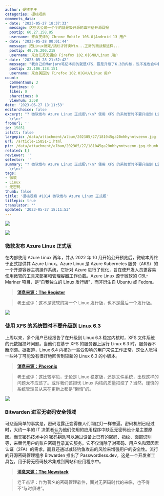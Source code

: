 ```yaml
---
author: 硬核老王
categories: 硬核观察
comments_data:
- date: '2023-05-27 18:37:33'
  message: 这些大公司一个个的就是吸开源的血不给开源回报
  postip: 60.27.158.85
  username: 来自天津的 Chrome Mobile 106.0|Android 13 用户
- date: '2023-05-28 00:01:44'
  message: 把Linux搞死/搞烂才好卖Win...正常的商战都这样...
  postip: 49.76.200.218
  username: 来自江苏无锡的 Firefox 102.0|GNU/Linux 用户
- date: '2023-05-28 21:52:42'
  message: "我自己的Manjaro笔记本用的就是XFS，要是升级了6.3的内核，说不准也会中招。幸好我一直用LTS版本。<br />\r\n<br />\r\n生产环境建议用LTS内核，相对稳定，也有持续可靠的安全更新，没有那么多意想不到的Bug。"
  postip: 23.106.128.151
  username: 来自美国的 Firefox 102.0|GNU/Linux 用户
count:
  commentnum: 3
  favtimes: 0
  likes: 0
  sharetimes: 0
  viewnum: 2358
date: '2023-05-27 18:11:53'
editorchoice: false
excerpt: "? 微软发布 Azure Linux 正式版\r\n? 使用 XFS 的系统暂时不要升级到 Linux 6.3\r\n? Bitwarden 进军无密码安全领域\r\n»
  \r\n»"
fromurl: ''
id: 15851
islctt: false
largepic: /data/attachment/album/202305/27/181045ga20nhhynntveenn.jpg
url: /article-15851-1.html
pic: /data/attachment/album/202305/27/181045ga20nhhynntveenn.jpg.thumb.jpg
related: []
reviewer: ''
selector: ''
summary: "? 微软发布 Azure Linux 正式版\r\n? 使用 XFS 的系统暂时不要升级到 Linux 6.3\r\n? Bitwarden 进军无密码安全领域\r\n»
  \r\n»"
tags:
- 微软
- Linux
- 无密码
thumb: false
title: '硬核观察 #1014 微软发布 Azure Linux 正式版'
titlepic: true
translator: ''
updated: '2023-05-27 18:11:53'
---
```


![](/data/attachment/album/202305/27/181045ga20nhhynntveenn.jpg)


![](/data/attachment/album/202305/27/181056kivmj55lm1jlhi55.jpg)


### 微软发布 Azure Linux 正式版


在内部使用 Azure Linux 两年，并从 2022 年 10 月开始公开预览后，微软本周终于正式提供其 Azure Linux。Azure Linux 是 Azure Kubernetes 服务（AKS）的一个开源容器主机操作系统，它针对 Azure 进行了优化，旨在使开发人员更容易使用微软的工具来部署和管理容器工作负载。Azure Linux 源于微软的 CBL-Mariner 项目，是“自我独立的 Linux 发行版”，而非衍生自 Ubuntu 或 Fedora。



> 
> **[消息来源：The Register](https://www.theregister.com/2023/05/26/microsoft_azure_linux_container/)**
> 
> 
> 



> 
> 老王点评：这不是微软的第一个 Linux 发行版，也不是最后一个发行版。
> 
> 
> 


![](/data/attachment/album/202305/27/181111elx6xzcxy8dw6xgx.jpg)


### 使用 XFS 的系统暂时不要升级到 Linux 6.3


上周以来，多个用户已经报告了在升级到 Linux 6.3 稳定内核时，XFS 文件系统的元数据损坏问题。当他们在基于 XFS 的服务器上运行 Linux 6.3 时，服务器不断崩溃。据报道，Linux 6.4 内核对一些受影响的用户来说工作正常，这让人觉得一些补丁可能没有很好地回传到较新的 Linux 6.3 的小版本。



> 
> **[消息来源：Phoronix](https://www.phoronix.com/news/Linux-6.3-XFS-Metadata-Corrupt)**
> 
> 
> 



> 
> 老王点评：这比较罕见，无论是 Linux 稳定版，还是文件系统，出现这样的问题太不应该了。或许我们该担忧 Linux 内核的质量把控了？当然，谨慎的系统管理员从来在更新上都是“懒惰”的。
> 
> 
> 


![](/data/attachment/album/202305/27/181132lx9uxeueovzbpzmm.jpg)


### Bitwarden 进军无密码安全领域


可悲而简单的事实是，密码泄露正变得像人们闯红灯一样普遍。密码机制已经过时，大约一半的 IT 决策者认为他们使用的应用程序中缺乏无密码设计是主要原因。而无密码技术中的 <ruby> 密码钥匙 <rt>  Passkey </rt></ruby> 可以通过设备上已有的密码、指纹、面部识别等，来替代用户的账户密码登录其它服务。它不仅消除了对密码、用户名和双因素认证（2FA）的需求，而且还通过减轻钓鱼攻击的风险来增强用户的安全性。流行的开源密码管理程序 Bitwarden 推出了 Passwordless.dev，这是一个开发者工具包，用于将无密码技术集成到网站和应用程序中。



> 
> **[消息来源：The Newstack](https://thenewstack.io/bitwarden-moves-into-passwordless-security/)**
> 
> 
> 



> 
> 老王点评：作为著名的密码管理软件，面对无密码时代的来临，也不得不“与时俱进”。
> 
> 
>
